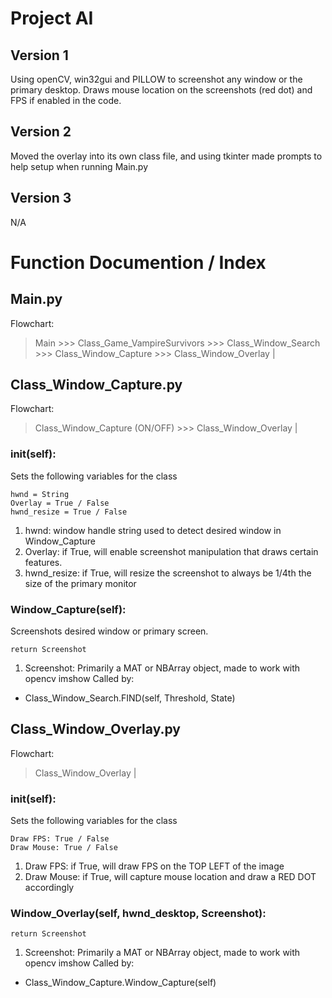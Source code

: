 # Project AI
## Version 1
Using openCV, win32gui and PILLOW to screenshot any window or the primary desktop.
Draws mouse location on the screenshots (red dot) and FPS if enabled in the code.

## Version 2
Moved the overlay into its own class file, and using tkinter made prompts to help setup when running Main.py

## Version 3
N/A

# Function Documention / Index
## Main.py
Flowchart:
> Main >>> Class_Game_VampireSurvivors >>> Class_Window_Search >>> Class_Window_Capture >>> Class_Window_Overlay |

## Class_Window_Capture.py
Flowchart:
> Class_Window_Capture (ON/OFF) >>> Class_Window_Overlay |

### __init__(self):
Sets the following variables for the class
```
hwnd = String
Overlay = True / False
hwnd_resize = True / False
```
1. hwnd: window handle string used to detect desired window in Window_Capture
2. Overlay: if True, will enable screenshot manipulation that draws certain features.
3. hwnd_resize: if True, will resize the screenshot to always be 1/4th the size of the primary monitor 

### Window_Capture(self):
Screenshots desired window or primary screen.
```
return Screenshot
```
1. Screenshot: Primarily a MAT or NBArray object, made to work with opencv imshow
Called by:
- Class_Window_Search.FIND(self, Threshold, State)

## Class_Window_Overlay.py
Flowchart:
> Class_Window_Overlay |

### __init__(self):
Sets the following variables for the class
```
Draw FPS: True / False
Draw Mouse: True / False
```
1. Draw FPS: if True, will draw FPS on the TOP LEFT of the image
2. Draw Mouse: if True, will capture mouse location and draw a RED DOT accordingly

### Window_Overlay(self, hwnd_desktop, Screenshot):
```
return Screenshot
```
1. Screenshot: Primarily a MAT or NBArray object, made to work with opencv imshow
Called by:
- Class_Window_Capture.Window_Capture(self)
